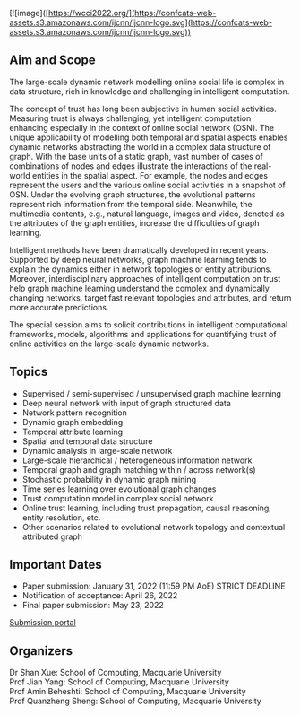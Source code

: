 [![image]([https://wcci2022.org/](https://confcats-web-assets.s3.amazonaws.com/ijcnn/ijcnn-logo.svg](https://confcats-web-assets.s3.amazonaws.com/ijcnn/ijcnn-logo.svg))

## Aim and Scope

The large-scale dynamic network modelling online social life is complex in data structure, rich in knowledge and challenging in intelligent computation. 

The concept of trust has long been subjective in human social activities. Measuring trust is always challenging, yet intelligent computation enhancing especially in the context of online social network (OSN). The unique applicability of modelling both temporal and spatial aspects enables dynamic networks abstracting the world in a complex data structure of graph. With the base units of a static graph, vast number of cases of combinations of nodes and edges illustrate the interactions of the real-world entities in the spatial aspect. For example, the nodes and edges represent the users and the various online social activities in a snapshot of OSN. Under the evolving graph structures, the evolutional patterns represent rich information from the temporal side. Meanwhile, the multimedia contents, e.g., natural language, images and video, denoted as the attributes of the graph entities, increase the difficulties of graph learning.

Intelligent methods have been dramatically developed in recent years. Supported by deep neural networks, graph machine learning tends to explain the dynamics either in network topologies or entity attributions. Moreover, interdisciplinary approaches of intelligent computation on trust help graph machine learning understand the complex and dynamically changing networks, target fast relevant topologies and attributes, and return more accurate predictions. 

The special session aims to solicit contributions in intelligent computational frameworks, models, algorithms and applications for quantifying trust of online activities on the large-scale dynamic networks.

## Topics

- Supervised / semi-supervised / unsupervised graph machine learning
- Deep neural network with input of graph structured data
- Network pattern recognition
- Dynamic graph embedding
- Temporal attribute learning
- Spatial and temporal data structure 
- Dynamic analysis in large-scale network
- Large-scale hierarchical / heterogeneous information network
- Temporal graph and graph matching within / across network(s)
- Stochastic probability in dynamic graph mining
- Time series learning over evolutional graph changes
- Trust computation model in complex social network
- Online trust learning, including trust propagation, causal reasoning, entity resolution, etc.
- Other scenarios related to evolutional network topology and contextual attributed graph

## Important Dates

- Paper submission: January 31, 2022 (11:59 PM AoE) STRICT DEADLINE
- Notification of acceptance: April 26, 2022
- Final paper submission: May 23, 2022

[Submission portal](https://wcci2022.org/submission/) 


## Organizers
Dr Shan Xue: School of Computing, Macquarie University  
Prof Jian Yang: School of Computing, Macquarie University  
Prof Amin Beheshti: School of Computing, Macquarie University  
Prof Quanzheng Sheng: School of Computing, Macquarie University


